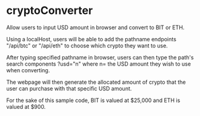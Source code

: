 # cryptoConverter
Allow users to input USD amount in browser and convert to BIT or ETH.

Using a localHost, users will be able to add the pathname endpoints "/api/btc" or "/api/eth" to choose which crypto they want to use.

After typing specified pathname in browser, users can then type the path's search components ?usd="n" where n= the USD amount they wish to use when converting.

The webpage will then generate the allocated amount of crypto that the user can purchase with that specific USD amount.

For the sake of this sample code, BIT is valued at $25,000 and ETH is valued at $900.
